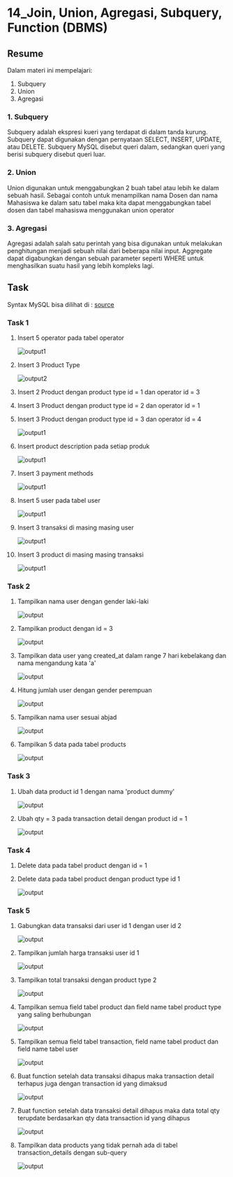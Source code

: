 # 14_Join, Union, Agregasi, Subquery, Function (DBMS)

## Resume
Dalam materi ini mempelajari:
1. Subquery
2. Union
3. Agregasi

### 1. Subquery
Subquery adalah ekspresi kueri yang terdapat di dalam tanda kurung. Subquery dapat digunakan dengan pernyataan SELECT, INSERT, UPDATE, atau DELETE. Subquery MySQL disebut queri dalam, sedangkan queri yang berisi subquery disebut queri luar.

### 2. Union
Union digunakan untuk menggabungkan 2 buah tabel atau lebih ke dalam sebuah hasil.
Sebagai contoh untuk menampilkan nama Dosen dan nama Mahasiswa ke dalam satu tabel maka kita dapat menggabungkan tabel dosen dan tabel mahasiswa menggunakan union operator

### 3. Agregasi
Agregasi adalah salah satu perintah yang bisa digunakan untuk melakukan penghitungan menjadi sebuah nilai dari beberapa nilai input. Aggregate dapat digabungkan dengan sebuah parameter seperti WHERE untuk menghasilkan suatu hasil yang lebih kompleks lagi.


## Task

Syntax MySQL bisa dilihat di : [source](./praktikum/alta_online_shop.sql)

### Task 1
1. Insert 5 operator pada tabel operator

   ![output1](./screenshots/Insert1.jpg)

2. Insert 3 Product Type

   ![output2](./screenshots/Insert2.jpg)

3. Insert 2 Product dengan product type id = 1 dan operator id = 3
4. Insert 3 Product dengan product type id = 2 dan operator id = 1
5. Insert 3 Product dengan product type id = 3 dan operator id = 4

   ![output1](./screenshots/Insert3.jpg)

6. Insert product description pada setiap produk

   ![output1](./screenshots/Insert4.jpg)

7. Insert 3 payment methods

   ![output1](./screenshots/Insert5.jpg)

8. Insert 5 user pada tabel user

   ![output1](./screenshots/Insert6.jpg)

9. Insert 3 transaksi di masing masing user

    ![output1](./screenshots/Insert7.jpg)

10. Insert 3 product di masing masing transaksi

    ![output1](./screenshots/Insert8.jpg)

### Task 2

1. Tampilkan nama user dengan gender laki-laki

   ![output](./screenshots/Select1.jpg)

2. Tampilkan product dengan id = 3

   ![output](./screenshots/Select2.jpg)

3. Tampilkan data user yang created_at dalam range 7 hari kebelakang dan nama mengandung kata 'a'

   ![output](./screenshots/Select3.jpg)

4. Hitung jumlah user dengan gender perempuan

   ![output](./screenshots/Select4.jpg)

5. Tampilkan nama user sesuai abjad

   ![output](./screenshots/Select5.jpg)

6. Tampilkan 5 data pada tabel products

   ![output](./screenshots/Select6.jpg)

### Task 3

1. Ubah data product id 1 dengan nama 'product dummy'

   ![output](./screenshots/Update1.jpg)

2. Ubah qty = 3 pada transaction detail dengan product id = 1

   ![output](./screenshots/Update2.jpg)

### Task 4

1. Delete data pada tabel product dengan id = 1
2. Delete data pada tabel product dengan product type id 1

   ![output](./screenshots/Delete.jpg)


### Task 5

1. Gabungkan data transaksi dari user id 1 dengan user id 2

   ![output](./screenshots/4_1.jpg)

2. Tampilkan jumlah harga transaksi user id 1

   ![output](./screenshots/4_2.jpg)

3. Tampilkan total transaksi dengan product type 2

   ![output](./screenshots/4_3.jpg)

4. Tampilkan semua field tabel product dan field name tabel product type yang saling berhubungan

   ![output](./screenshots/4_4.jpg)

5. Tampilkan semua field tabel transaction, field name tabel product dan field name tabel user

   ![output](./screenshots/4_5.jpg)

6. Buat function setelah data transaksi dihapus maka transaction detail terhapus juga dengan transaction id yang dimaksud

   ![output](./screenshots/4_6.jpg)

7. Buat function setelah data transaksi detail dihapus maka data total qty terupdate berdasarkan qty data transaction id yang dihapus

   ![output](./screenshots/4_7.jpg)

8. Tampilkan data products yang tidak pernah ada di tabel transaction_details dengan sub-query

   ![output](./screenshots/4_8.jpg)














